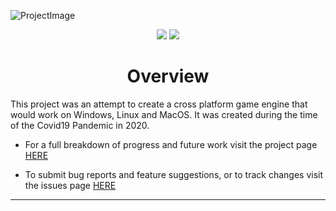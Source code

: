 ![ProjectImage](https://user-images.githubusercontent.com/24227709/97110178-acea2700-16cf-11eb-8828-442222f6ed1f.png)
<div align="center">
<img src="https://img.shields.io/github/last-commit/ChrisHargrove/Covid-Engine?style=flat-square">
<img src="https://img.shields.io/github/license/ChrisHargrove/Covid-Engine?style=flat-square">
</div>


<h1 align="center"> Overview </h1>
This project was an attempt to create a cross platform game engine that would work on Windows, Linux and MacOS. It was created during the time of the Covid19 Pandemic in 2020.

 - For a full breakdown of progress and future work visit the project page [HERE](https://github.com/ChrisHargrove/Covid-Engine/projects/1)

 - To submit bug reports and feature suggestions, or to track changes visit the issues page [HERE](https://github.com/ChrisHargrove/Covid-Engine/issues)

***